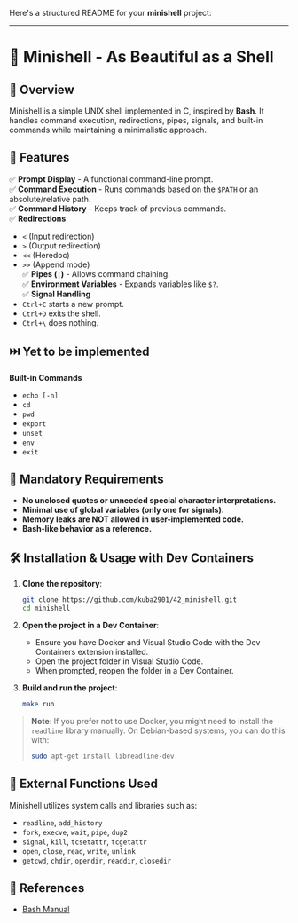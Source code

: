 Here's a structured README for your **minishell** project:  

---

# 🐚 Minishell - As Beautiful as a Shell  

## 📌 Overview  
Minishell is a simple UNIX shell implemented in C, inspired by **Bash**. It handles command execution, redirections, pipes, signals, and built-in commands while maintaining a minimalistic approach.  

## 🚀 Features  
✅ **Prompt Display** - A functional command-line prompt.  
✅ **Command Execution** - Runs commands based on the `$PATH` or an absolute/relative path.  
✅ **Command History** - Keeps track of previous commands.  
✅ **Redirections**  
   - `<` (Input redirection)  
   - `>` (Output redirection)  
   - `<<` (Heredoc)  
   - `>>` (Append mode)  
✅ **Pipes (`|`)** - Allows command chaining.  
✅ **Environment Variables** - Expands variables like `$?`.  
✅ **Signal Handling**  
   - `Ctrl+C` starts a new prompt.  
   - `Ctrl+D` exits the shell.  
   - `Ctrl+\` does nothing.  

## ⏭️ Yet to be implemented 
**Built-in Commands**  
   - `echo [-n]`  
   - `cd`  
   - `pwd`  
   - `export`  
   - `unset`  
   - `env`  
   - `exit`  

## 📜 Mandatory Requirements  
- **No unclosed quotes or unneeded special character interpretations.**  
- **Minimal use of global variables (only one for signals).**  
- **Memory leaks are NOT allowed in user-implemented code.**  
- **Bash-like behavior as a reference.**  

## 🛠️ Installation & Usage with Dev Containers  
1. **Clone the repository**:  
	```sh
	git clone https://github.com/kuba2901/42_minishell.git
	cd minishell
	```

2. **Open the project in a Dev Container**:  
	- Ensure you have Docker and Visual Studio Code with the Dev Containers extension installed.
	- Open the project folder in Visual Studio Code.
	- When prompted, reopen the folder in a Dev Container.

3. **Build and run the project**:  
	```sh
	make run
	```

> **Note**: If you prefer not to use Docker, you might need to install the `readline` library manually. On Debian-based systems, you can do this with:
> ```sh
> sudo apt-get install libreadline-dev
> ```

## 🔧 External Functions Used  
Minishell utilizes system calls and libraries such as:  
- `readline`, `add_history`  
- `fork`, `execve`, `wait`, `pipe`, `dup2`  
- `signal`, `kill`, `tcsetattr`, `tcgetattr`  
- `open`, `close`, `read`, `write`, `unlink`  
- `getcwd`, `chdir`, `opendir`, `readdir`, `closedir`  

## 📖 References  
- [Bash Manual](https://www.gnu.org/savannah-checkouts/gnu/bash/manual/)  